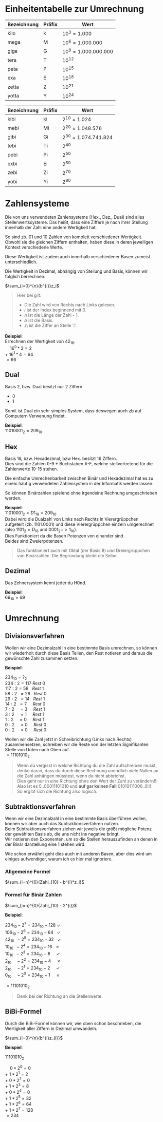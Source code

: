 # Einheitentabelle zur Umrechnung 
Bezeichnung | Präfix | Wert 
--- | --- | --- 
kilo | k | $10^{3}=1.000$
mega | M | $10^{6}=1.000.000$
giga | G | $10^{9}=1.000.000.000$
tera | T | $10^{12}$
peta | P | $10^{15}$
exa | E | $10^{18}$
zetta | Z | $10^{21}$
yotta | Y | $10^{24}$

Bezeichnung | Präfix | Wert 
--- | --- | --- 
kibi | ki | $2^{10}=1.024$
mebi | Mi | $2^{20}=1.048.576$
gibi | Gi | $2^{30}=1.074.741.824$
tebi | Ti | $2^{40}$
pebi | Pi | $2^{50}$
exbi | Ei | $2^{60}$
zebi | Zi | $2^{70}$
yobi | Yi | $2^{80}$

# Zahlensysteme 
Die von uns verwendeten Zahlensysteme (Hex., Dez., Dual) sind alles Stellenwertssysteme. Das heißt, dass eine Ziffern je nach ihrer Stellung innerhalb der Zahl eine andere Wertigkeit hat.

So sind zb. 01 und 10 Zahlen von komplett verschiedener Wertigkeit.  
Obwohl sie die gleichen Ziffern enthalten, haben diese in deren jeweiligen Kontext verschiedene Werte. 

Diese Wertigkeit ist zudem auch innerhalb verschiedener Basen zumeist unterschiedlich.

Die Wertigkeit in Dezimal, abhängig von Stellung und Basis, können wir folglich berrechnen:

$\sum_{i=0}^{n}{b^{i}}z_i$

> Hier bei gilt:  
> - Die Zahl wird von Rechts nach Links gelesen.  
> - $i$ ist der Index beginnend mit 0.
> - $n$ ist die Länge der Zahl - 1.
> - $b$ ist die Basis.  
> - $z_i$ ist die Ziffer an Stelle '$i$'.

__Beispiel__:  
Errechnen der Wertigkeit von $42_{16}$.  
$\ \ \ \ 16^{0}*2 = 2$  
$+\ 16^{1}*4 = 64$  
$= 66$

## Dual 
Basis 2, bzw. Dual besitzt nur 2 Ziffern. 
- 0
- 1

Somit ist Dual ein sehr simples System, dass deswegen auch zb auf Computern Verwenung findet.

__Beispiel__:  
$11010001_2 = 209_{10}$

## Hex 
Basis 16, bzw. Hexadezimal, bzw Hex. besitzt 16 Ziffern.  
Dies sind die Zahlen 0-9 + Buchstaben A-F, welche stellvertretend für die Zahlenwerte 10-15 stehen. 

Die einfache Umrechenbarkeit zwischen Binär und Hexadezimal hat es zu einem häufig verwendeten Zahlensystem in der Informatik werden lassen.

So können Binärzahlen spielend ohne irgendeine Rechnung umgeschrieben werden.  

__Beispiel__:  
$11010001_2 = D1_{16} = 209_{10}$  
Dabei wird die Dualzahl von Links nach Rechts in Vierergrüppchen aufgeteilt (zb. 1101.0001) und diese Vierergrüppchen einzeln umgerechnet (also $1101_2 = D_{16}$ und $0001_2 -> 1_{16}$).  
Dies Funktioniert da die Basen Potenzen von einander sind.  
Beides sind Zweierpotenzen.  
> Das funktioniert auch mit Oktal (der Basis 8) und Dreiergrüppchen von Binärzahlen. Die Begründung bleibt die Selbe.

## Dezimal 
Das Zehnersystem kennt jeder du H0nd.

__Beispiel__:  
$69_{10} = 69$

# Umrechnung
## Divisionsverfahren
Wollen wir eine Dezimalzahl in eine bestimmte Basis umrechnen, so können wir wiederholt durch diese Basis Teilen, den Rest notieren und daraus die gewünschte Zahl zusammen setzen. 

__Beispiel__:  

$234_{10} = ?_2$  
$234:2=117\ Rest\ 0$  
$117:2=58\ \ \ Rest\ 1$  
$58:2\ \ =29\ \ \ Rest\ 0$  
$29:2\ \ =14\ \ \ Rest\ 1$  
$14:2\ \ =7\ \ \ \ \ Rest\ 0$  
$7:2\ \ \ \ =3\ \ \ \ \ Rest\ 1$  
$3:2\ \ \ \ =1\ \ \ \ \ Rest\ 1$  
$1:2\ \ \ \ =0\ \ \ \ \ Rest\ 1$  
$0:2\ \ \ \ =0\ \ \ \ \ Rest\ 0$  
$0:2\ \ \ \ =0\ \ \ \ \ Rest\ 0$  

Wollen wir die Zahl jetzt in Schreibrichtung (Links nach Rechts) zusammensetzen, schreiben wir die Reste von der letzten Signifikanten Stelle von Unten nach Oben auf.  
$=11101010_2$  
> Wenn du vergisst in welche Richtung du die Zahl aufschreiben musst, denke daran, dass du durch diese Rechnung unendlich viele Nullen an die Zahl anhängen müsstest, wenn du nicht abbrichst.   
> Dies geht nur in eine Richtung ohne den Wert der Zahl zu verändern!!!  
> Also ist es $0..00011101010$ und __auf gar keinen Fall__ $01010111000..0$!!!  
> So ergibt sich die Richtung also logisch.

## Subtraktionsverfahren
Wenn wir eine Dezimalzahl in eine bestimmte Basis überführen wollen, können wir aber auch das Subtraktionsverfahren nutzen.  
Beim Subtraktionsverfahren ziehen wir jeweils die größt mögliche Potenz der gewählten Basis ab, die uns nicht ins negative bringt.  
Wir notieren den Exponenten, um so die Stellen herauszufinden an denen in der Binär darstellung eine 1 stehen wird.  

Wie schon erwähnt geht dies auch mit anderen Basen, aber dies wird um einiges aufwendiger, warum ich es hier mal ignoriere.

### Allgemeine Formel
$\sum_{i=n}^{0}{Zahl_{10} - b^{i}*z_i}$

### Formel für Binär Zahlen
$\sum_{i=n}^{0}{Zahl_{10} - 2^{i}}$

__Beispiel__:  

$234_{10}-2^{7}=234_{10}-128$ &#10003;  
$106_{10}-2^{6}=234_{10}-64$ &nbsp;&nbsp;&#10003;  
$42_{10}\ \ -2^{5}=234_{10}-32$ &nbsp;&nbsp;&#10003;  
$10_{10}\ \ -2^{4}=234_{10}-16$ &nbsp;&nbsp;&#10007;  
$10_{10}\ \ -2^{3}=234_{10}-8$ &nbsp;&nbsp;&nbsp;&nbsp;&#10003;  
$2_{10}\ \ \ \ -2^{2}=234_{10}-4$ &nbsp;&nbsp;&nbsp;&nbsp;&#10007;  
$2_{10}\ \ \ \ -2^{1}=234_{10}-2$ &nbsp;&nbsp;&nbsp;&nbsp;&#10003;  
$0_{10}\ \ \ \ -2^{0}=234_{10}-1$ &nbsp;&nbsp;&nbsp;&nbsp;&#10007;  

$=11101010_2$
> Denk bei der Richtung an die Stellenwerte. 

## BiBi-Formel
Durch die BiBi-Formel können wir, wie oben schon beschrieben, die Wertigkeit aller Ziffern in Dezimal umwandeln.

$\sum_{i=0}^{n}{b^{i}z_{i}}$

__Beispiel__:  

$11101010_2$ 

$\ \ \ \ 0*2^{0} = 0$  
$+\ 1*2^{1} = 2$  
$+\ 0*2^{2} = 0$  
$+\ 1*2^{3} = 8$  
$+\ 0*2^{4} = 0$  
$+\ 1*2^{5} = 32$  
$+\ 1*2^{6} = 64$  
$+\ 1*2^{7} = 128$  
$=234$  
